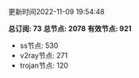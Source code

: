 更新时间2022-11-09 19:54:48

**总订阅: 73**
**总节点: 2078**
**有效节点: 921**
- ss节点: 530
- v2ray节点: 271
- trojan节点: 120
